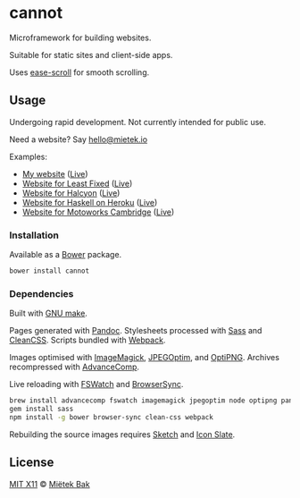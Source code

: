 cannot
======

Microframework for building websites.

Suitable for static sites and client-side apps.

Uses [ease-scroll](https://github.com/mietek/ease-scroll/) for smooth scrolling.


Usage
-----

Undergoing rapid development.  Not currently intended for public use.

Need a website?  Say hello@mietek.io

Examples:

- [My website](https://github.com/mietek/mietek-website/) ([Live](http://mietek.github.io/))
- [Website for Least Fixed](https://github.com/mietek/least-fixed-website/) ([Live](http://mietek.github.io/least-fixed-website/))
- [Website for Halcyon](https://github.com/mietek/halcyon-website/) ([Live](http://mietek.github.io/halcyon-website/))
- [Website for Haskell on Heroku](https://github.com/mietek/haskell-on-heroku-website/) ([Live](http://mietek.github.io/haskell-on-heroku-website/))
- [Website for Motoworks Cambridge](https://github.com/mietek/motoworks-website/) ([Live](http://mietek.github.io/motoworks-website/))


### Installation

Available as a [Bower](http://bower.io/) package.

```sh
bower install cannot
```


### Dependencies

Built with [GNU make](http://gnu.org/software/make/).

Pages generated with [Pandoc](http://johnmacfarlane.net/pandoc/).  Stylesheets processed with [Sass](http://sass-lang.com/) and [CleanCSS](https://github.com/jakubpawlowicz/clean-css/).  Scripts bundled with [Webpack](http://webpack.github.io/).

Images optimised with [ImageMagick](http://www.imagemagick.org/), [JPEGOptim](https://github.com/tjko/jpegoptim/), and [OptiPNG](http://optipng.sourceforge.net/).  Archives recompressed with [AdvanceComp](http://advancemame.sourceforge.net/comp-readme.html).

Live reloading with [FSWatch](https://github.com/emcrisostomo/fswatch/) and [BrowserSync](http://www.browsersync.io/).

```sh
brew install advancecomp fswatch imagemagick jpegoptim node optipng pandoc
gem install sass
npm install -g bower browser-sync clean-css webpack
```

Rebuilding the source images requires [Sketch](http://bohemiancoding.com/sketch/) and [Icon Slate](http://www.kodlian.com/apps/icon-slate/).


License
-------

[MIT X11](https://github.com/mietek/license/blob/master/LICENSE.md) © [Miëtek Bak](http://mietek.io/)
